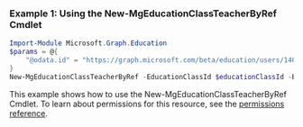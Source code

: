 ### Example 1: Using the New-MgEducationClassTeacherByRef Cmdlet
```powershell
Import-Module Microsoft.Graph.Education
$params = @{
	"@odata.id" = "https://graph.microsoft.com/beta/education/users/14011"
}
New-MgEducationClassTeacherByRef -EducationClassId $educationClassId -BodyParameter $params
```
This example shows how to use the New-MgEducationClassTeacherByRef Cmdlet.
To learn about permissions for this resource, see the [permissions reference](/graph/permissions-reference).
